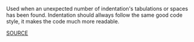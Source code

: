 Used when an unexpected number of indentation's tabulations or spaces has been found.
Indentation should allways follow the same good code style, it makes the code much more readable.

[SOURCE](http://pylint-messages.wikidot.com/messages:W0311)
